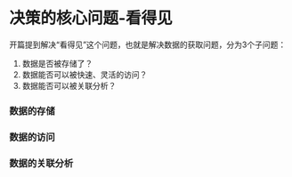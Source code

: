 # 决策的核心问题-看得见

开篇提到解决“看得见”这个问题，也就是解决数据的获取问题，分为3个子问题：
1. 数据是否被存储了？
2. 数据能否可以被快速、灵活的访问？
3. 数据能否可以被关联分析？

### 数据的存储

### 数据的访问

### 数据的关联分析
